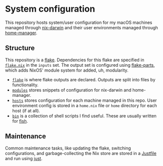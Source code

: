 # System configuration

This repository hosts system/user configuration for my macOS machines managed through [nix-darwin](https://github.com/LnL7/nix-darwin)
and their user environments managed through [home-manager](https://github.com/nix-community/home-manager).

## Structure

This repository is a [flake](https://www.tweag.io/blog/2020-05-25-flakes/). Dependencies for this
flake are specified in [`flake.nix`](./flake.nix) in the `inputs` set. The output set is configured
using [flake-parts](https://flake.parts), which adds NixOS' module system for added, uh, modularity.

- [`flake`](./flake) is where flake outputs are declared. Outputs are split into files by
  functionality.
- [`modules`](./modules) stores snippets of configuration for nix-darwin and home-manager.
- [`hosts`](./hosts) stores configuration for each machine managed in this repo.
  User environment config is stored in a `home.nix` file or `home` directory for each host (if at all).
- [`bin`](./bin) is a collection of shell scripts I find useful. These are usually written for [fish](https://fishshell.com/).

## Maintenance

Common maintenance tasks, like updating the flake, switching configurations, and garbage-collecting
the Nix store are stored in a [Justfile](./Justfile) and run using
[just](https://github.com/casey/just).
